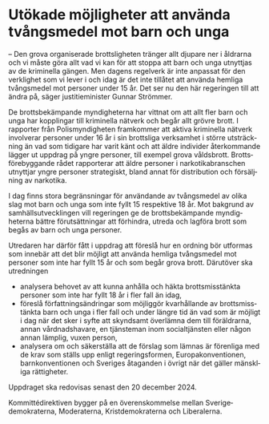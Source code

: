 # Utökade möjligheter att använda tvångsmedel mot barn och unga

– Den grova organi­serade brotts­ligheten tränger allt djupare ner i åldrarna och vi måste göra allt vad vi kan för att stoppa att barn och unga utnyttjas av de krimi­nella gängen. Men dagens regel­verk är inte anpassat för den verklighet som vi lever i och idag är det inte tillåtet att använda hemliga tvångs­medel mot personer under 15 år. Det ser nu den här regeringen till att ändra på, säger justitie­minister Gunnar Strömmer.

De brotts­bekämpande myndig­heterna har vittnat om att allt fler barn och unga har kopplingar till krimi­nella nätverk och begår allt grövre brott. I rapporter från Polis­myndig­heten fram­kommer att aktiva krimi­nella nätverk involverar personer under 16 år i sin brottsliga verk­samhet i större utsträck­­ning än vad som tidigare har varit känt och att äldre individer åter­kommande lägger ut uppdrag på yngre personer, till exempel grova våldsbrott. Brotts­före­byggande rådet rapporterar att äldre personer i narkotika­branschen utnyttjar yngre personer strategiskt, bland annat för distribution och försälj­ning av narkotika.

I dag finns stora begräns­ningar för användande av tvångs­medel av olika slag mot barn och unga som inte fyllt 15 respektive 18 år. Mot bakgrund av samhälls­utveck­lingen vill regeringen ge de brotts­bekämpande myndig­heterna bättre förutsätt­ningar att förhindra, utreda och lagföra brott som begås av barn och unga personer.

Utredaren har därför fått i uppdrag att föreslå hur en ordning bör utformas som innebär att det blir möjligt att använda hemliga tvångs­medel mot personer som inte har fyllt 15 år och som begår grova brott. Därutöver ska utredningen

* analysera behovet av att kunna anhålla och häkta brotts­misstänkta personer som inte har fyllt 18 år i fler fall än idag,
* föreslå författ­nings­ändringar som möjliggör kvarhållande av brotts­miss­tänkta barn och unga i fler fall och under längre tid än vad som är möjligt i dag när det sker i syfte att skyndsamt över­lämna dem till föräld­rarna, annan vårdnads­havare, en tjänste­man inom social­tjänsten eller någon annan lämplig, vuxen person,
* analysera om och säker­ställa att de förslag som lämnas är förenliga med de krav som ställs upp enligt regerings­formen, Europa­konventionen, barn­konventionen och Sveriges åtaganden i övrigt när det gäller mänskl­iga rättig­heter.

Uppdraget ska redovisas senast den 20 december 2024.

Kommitté­direktiven bygger på en överens­kommelse mellan Sverige­demokraterna, Moderaterna, Krist­demokraterna och Liberalerna.
